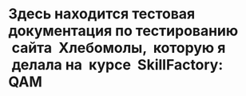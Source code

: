# Здесь находится тестовая документация по тестированию  сайта  Хлебомолы,  которую я  делала на  курсе  SkillFactory: QAM
